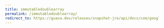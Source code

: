 ```yaml
---
title: immutabledoublearray
permalink: /immutabledoublearray/
redirect_to: https://guava.dev/releases/snapshot-jre/api/docs/com/google/common/primitives/ImmutableDoubleArray.html
---
```


